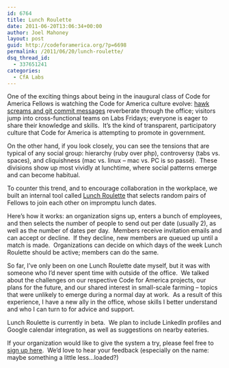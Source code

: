 ```yaml
---
id: 6764
title: Lunch Roulette
date: 2011-06-20T13:06:34+00:00
author: Joel Mahoney
layout: post
guid: http://codeforamerica.org/?p=6698
permalink: /2011/06/20/lunch-roulette/
dsq_thread_id:
  - 337651241
categories:
  - CfA Labs
---
```

One of the exciting things about being in the inaugural class of Code for America Fellows is watching the Code for America culture evolve: [hawk screams and git commit messages](http://codeforamerica.org/2011/04/26/github-pushes-screaming-hawks-and-a-culture-of-collaboration/) reverberate through the office; visitors jump into cross-functional teams on Labs Fridays; everyone is eager to share their knowledge and skills.  It’s the kind of transparent, participatory culture that Code for America is attempting to promote in government.

On the other hand, if you look closely, you can see the tensions that are typical of any social group: hierarchy (ruby over php), controversy (tabs vs. spaces), and cliquishness (mac vs. linux &#8211; mac vs. PC is so passé).  These divisions show up most vividly at lunchtime, where social patterns emerge and can become habitual.

To counter this trend, and to encourage collaboration in the workplace, we built an internal tool called [Lunch Roulette](http://lunch-roulette.heroku.com) that selects random pairs of Fellows to join each other on impromptu lunch dates.

[<img class="alignleft size-full wp-image-6729" title="invite" src="http://codeforamerica.org/wp-content/uploads/2011/06/invite.png" alt="" />](http://codeforamerica.org/wp-content/uploads/2011/06/invite.png)Here’s how it works: an organization signs up, enters a bunch of employees, and then selects the number of people to send out per date (usually 2), as well as the number of dates per day.  Members receive invitation emails and can accept or decline.  If they decline, new members are queued up until a match is made.  Organizations can decide on which days of the week Lunch Roulette should be active; members can do the same.

So far, I&#8217;ve only been on one Lunch Roulette date myself, but it was with someone who I&#8217;d never spent time with outside of the office.  We talked about the challenges on our respective Code for America projects, our plans for the future, and our shared interest in small-scale farming &#8211; topics that were unlikely to emerge during a normal day at work.  As a result of this experience, I have a new ally in the office, whose skills I better understand and who I can turn to for advice and support.

Lunch Roulette is currently in beta.  We plan to include LinkedIn profiles and Google calendar integration, as well as suggestions on nearby eateries.

If your organization would like to give the system a try, please feel free to [sign up here](http://lunch-roulette.heroku.com).  We’d love to hear your feedback (especially on the name: maybe something a little less&#8230;loaded?)